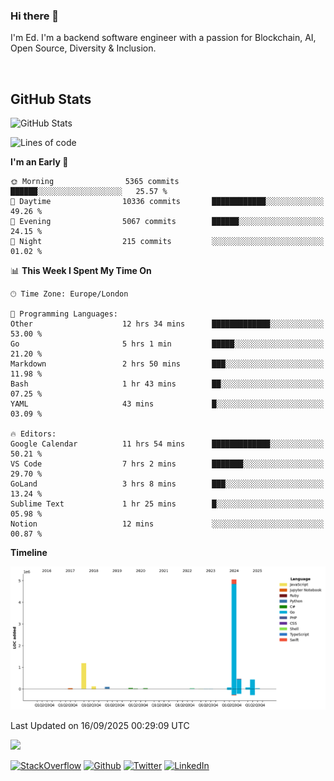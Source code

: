 ### Hi there 👋
 I'm Ed. I'm a backend software engineer with a passion for Blockchain, AI, Open Source, Diversity & Inclusion.

<br />

<h2>GitHub Stats</h2>
<p><img src="https://github-readme-stats.vercel.app/api?username=echarrod&amp;show_icons=true" alt="GitHub Stats"></p>

<!--START_SECTION:waka-->
![Lines of code](https://img.shields.io/badge/From%20Hello%20World%20I%27ve%20Written-7.7%20million%20lines%20of%20code-blue)

**I'm an Early 🐤** 

```text
🌞 Morning                5365 commits        ██████░░░░░░░░░░░░░░░░░░░   25.57 % 
🌆 Daytime                10336 commits       ████████████░░░░░░░░░░░░░   49.26 % 
🌃 Evening                5067 commits        ██████░░░░░░░░░░░░░░░░░░░   24.15 % 
🌙 Night                  215 commits         ░░░░░░░░░░░░░░░░░░░░░░░░░   01.02 % 
```


📊 **This Week I Spent My Time On** 

```text
🕑︎ Time Zone: Europe/London

💬 Programming Languages: 
Other                    12 hrs 34 mins      █████████████░░░░░░░░░░░░   53.00 % 
Go                       5 hrs 1 min         █████░░░░░░░░░░░░░░░░░░░░   21.20 % 
Markdown                 2 hrs 50 mins       ███░░░░░░░░░░░░░░░░░░░░░░   11.98 % 
Bash                     1 hr 43 mins        ██░░░░░░░░░░░░░░░░░░░░░░░   07.25 % 
YAML                     43 mins             █░░░░░░░░░░░░░░░░░░░░░░░░   03.09 % 

🔥 Editors: 
Google Calendar          11 hrs 54 mins      █████████████░░░░░░░░░░░░   50.21 % 
VS Code                  7 hrs 2 mins        ███████░░░░░░░░░░░░░░░░░░   29.70 % 
GoLand                   3 hrs 8 mins        ███░░░░░░░░░░░░░░░░░░░░░░   13.24 % 
Sublime Text             1 hr 25 mins        █░░░░░░░░░░░░░░░░░░░░░░░░   05.98 % 
Notion                   12 mins             ░░░░░░░░░░░░░░░░░░░░░░░░░   00.87 % 
```

**Timeline**

![Lines of Code chart](https://raw.githubusercontent.com/echarrod/echarrod/main/assets/bar_graph.png)


 Last Updated on 16/09/2025 00:29:09 UTC
<!--END_SECTION:waka-->

![](https://komarev.com/ghpvc/?username=echarrod)

<p>
<a href="https://stackoverflow.com/users/1014632/ech" target="_blank"><img alt="StackOverflow" src="https://img.shields.io/badge/-Stackoverflow-FE7A16?style=for-the-badge&logo=stack-overflow&logoColor=white" /></a> 
<a href="https://github.com/echarrod" target="_blank"><img alt="Github" src="https://img.shields.io/badge/GitHub-%2312100E.svg?&style=for-the-badge&logo=Github&logoColor=white" /></a> 
<a href="https://twitter.com/e_harrod" target="_blank"><img alt="Twitter" src="https://img.shields.io/badge/twitter-%231DA1F2.svg?&style=for-the-badge&logo=twitter&logoColor=white" /></a> 
<a href="https://www.linkedin.com/in/ed-harrod" target="_blank"><img alt="LinkedIn" src="https://img.shields.io/badge/linkedin-%230077B5.svg?&style=for-the-badge&logo=linkedin&logoColor=white" /></a>
